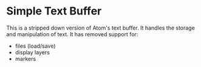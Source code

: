 # Simple Text Buffer

This is a stripped down version of Atom's text buffer. It handles the storage and manipulation of text.
It has removed support for:
- files (load/save)
- display layers
- markers
